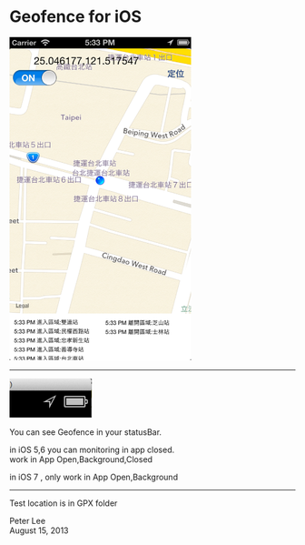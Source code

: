 
Geofence for iOS
========
<img src="iphone.png" width='320' height='568'></img>


-------
<img src="icon.png"></img>

You can see Geofence in your statusBar.

in iOS 5,6 you can monitoring in app closed.  
work in App Open,Background,Closed

in iOS 7 , only work in App  Open,Background

------
Test location is in GPX folder

Peter Lee  
August 15, 2013



